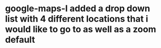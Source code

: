 # google-maps-I added a drop down list with 4 different locations that i would like to go to as well as a zoom default

